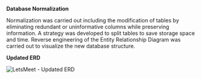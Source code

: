 **Database Normalization**

Normalization was carried out including the modification of tables by eliminating redundant or uninformative columns while preserving information. 
A strategy was developed to split tables to save storage space and time. Reverse engineering of the Entity Relationship Diagram was carried out to visualize the new database structure.

**Updated ERD**

![LetsMeet - Updated ERD](https://user-images.githubusercontent.com/95842597/185234713-af5ccb79-66da-408a-9b84-2d6db4e7218c.png)
